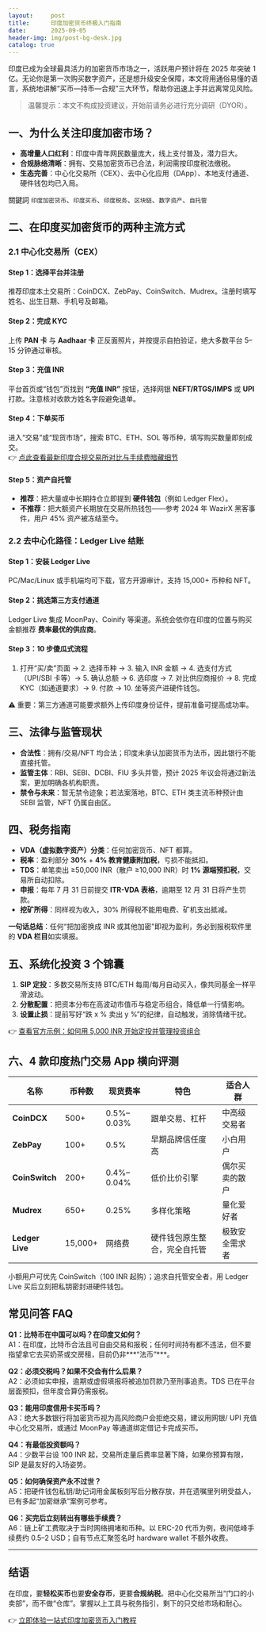 ```yaml
---
layout:     post
title:      印度加密货币终极入门指南
date:       2025-09-05
header-img: img/post-bg-desk.jpg
catalog: true
---
```


印度已成为全球最具活力的加密货币市场之一，活跃用户预计将在 2025 年突破 1 亿。无论你是第一次购买数字资产，还是想升级安全保障，本文将用通俗易懂的语言，系统地讲解“买币—持币—合规”三大环节，帮助你迅速上手并远离常见风险。

> 温馨提示：本文不构成投资建议，开始前请务必进行充分调研（DYOR）。

## 一、为什么关注印度加密市场？
- **高增量人口红利**：印度中青年网民数量庞大，线上支付普及，潜力巨大。  
- **合规脉络清晰**：拥有、交易加密货币已合法，利润需按印度税法缴税。  
- **生态完善**：中心化交易所（CEX）、去中心化应用（DApp）、本地支付通道、硬件钱包均已入局。  

關鍵詞 `印度加密货币`、`印度买币`、`印度税务`、`区块链`、`数字资产`、`自托管`

## 二、在印度买加密货币的两种主流方式

### 2.1 中心化交易所（CEX）
#### Step 1：选择平台并注册  
推荐印度本土交易所：CoinDCX、ZebPay、CoinSwitch、Mudrex。注册时填写姓名、出生日期、手机号及邮箱。  

#### Step 2：完成 KYC  
上传 **PAN 卡** 与 **Aadhaar 卡** 正反面照片，并按提示自拍验证，绝大多数平台 5–15 分钟通过审核。  

#### Step 3：充值 INR  
平台首页或“钱包”页找到 **“充值 INR”** 按钮，选择网银 **NEFT/RTGS/IMPS** 或 **UPI** 打款。注意核对收款方姓名字段避免退单。  

#### Step 4：下单买币  
进入“交易”或“现货市场”，搜索 BTC、ETH、SOL 等币种，填写购买数量即刻成交。  
👉 [点此查看最新印度合规交易所对比与手续费暗藏细节](https://okxdog.com/)

#### Step 5：资产自托管  
- **推荐**：把大量或中长期持仓立即提到 **硬件钱包**（例如 Ledger Flex）。  
- **不推荐**：把大额资产长期放在交易所热钱包——参考 2024 年 WazirX 黑客事件，用户 45% 资产被冻结至今。

### 2.2 去中心化路径：Ledger Live 结账
#### Step 1：安装 Ledger Live  
PC/Mac/Linux 或手机端均可下载，官方开源审计，支持 15,000+ 币种和 NFT。  

#### Step 2：挑选第三方支付通道  
Ledger Live 集成 MoonPay、Coinify 等渠道。系统会依你在印度的位置与购买金额推荐 **费率最优的供应商**。  

#### Step 3：10 步傻瓜式流程  
1. 打开“买/卖”页面 → 2. 选择币种 → 3. 输入 INR 金额 → 4. 选支付方式（UPI/SBI 卡等）→ 5. 确认总额 → 6. 选印度 → 7. 对比供应商报价 → 8. 完成 KYC（如通道要求）→ 9. 付款 → 10. 坐等资产进硬件钱包。

⚠️ 重要：第三方通道可能要求额外上传印度身份证件，提前准备可提高成功率。

## 三、法律与监管现状
- **合法性**：拥有/交易/NFT 均合法；印度未承认加密货币为法币，因此银行不能直接托管。  
- **监管主体**：RBI、SEBI、DCBI、FIU 多头并管，预计 2025 年议会将通过新法案，更加明确各机构职责。  
- **禁令与未来**：暂无禁令迹象；若法案落地，BTC、ETH 类主流币种预计由 SEBI 监管，NFT 仍属自由区。

## 四、税务指南
- **VDA（虚拟数字资产）分类**：任何加密货币、NFT 都算。  
- **税率**：盈利部分 **30%** + **4% 教育健康附加税**，亏损不能抵扣。  
- **TDS**：单笔卖出 ≥50,000 INR（散户 ≥10,000 INR）时 **1% 源端预扣税**，交易所自动扣除。  
- **申报**：每年 7 月 31 日前提交 **ITR-VDA 表格**，逾期至 12 月 31 日将产生罚款。  
- **挖矿所得**：同样视为收入，30% 所得税不能用电费、矿机支出抵减。

**一句话总结**：任何“把加密换成 INR 或其他加密”即视为盈利，务必到报税软件里的 **VDA 栏目**如实填报。  

## 五、系统化投资 3 个锦囊
1. **SIP 定投**：多数交易所支持 BTC/ETH 每周/每月自动买入，像共同基金一样平滑波动。  
2. **分散配置**：把资本分布在高波动市值币与稳定币组合，降低单一行情影响。  
3. **设置止损**：提前写好“跌 x % 卖出 y %”的纪律，自动触发，消除情绪干扰。

👉 [查看官方示例：如何用 5,000 INR 开始定投并管理投资组合](https://okxdog.com/)

## 六、4 款印度热门交易 App 横向评测

| 名称 | 币种数 | 现货费率 | 特色 | 适合人群 |
|---|---|---|---|---|
| **CoinDCX** | 500+ | 0.5%–0.03% | 跟单交易、杠杆 | 中高级交易者 |
| **ZebPay** | 100+ | 0.5% | 早期品牌信任度高 | 小白用户 |
| **CoinSwitch** | 200+ | 0.4%–0.04% | 低价比价引擎 | 偶尔买卖的散户 |
| **Mudrex** | 650+ | 0.25% | 多样化策略 | 量化爱好者 |
| **Ledger Live** | 15,000+ | 网络费 | 硬件钱包原生整合，完全自托管 | 极致安全需求者 |

小额用户可优先 CoinSwitch（100 INR 起购）；追求自托管安全者，用 Ledger Live 买后立刻把私钥密封进硬件钱包。

## 常见问答 FAQ

**Q1：比特币在中国可以吗？在印度又如何？**  
A1：在印度，比特币合法且可自由交易和报税；任何时间持有都不违法，但不要指望拿它去买奶茶或交房租，目前仍非***“法币”***。

**Q2：必须交税吗？如果不交会有什么后果？**  
A2：必须如实申报，逾期或虚假填报将被追加罚款乃至刑事追责。TDS 已在平台层面预扣，但年度合算仍需报税。

**Q3：能用印度信用卡买币吗？**  
A3：绝大多数银行将加密货币视为高风险商户会拒绝交易，建议用网银/ UPI 充值中心化交易所，或通过 MoonPay 等通道绑定借记卡完成买币。

**Q4：有最低投资额吗？**  
A4：少数平台设 100 INR 起，交易所走量后费率显著下降，如果你预算有限，SIP 是最友好的入场姿势。

**Q5：如何确保资产永不过世？**  
A5：把硬件钱包私钥/助记词用金属板刻写后分散存放，并在遗嘱里列明受益人，已有多起“加密继承”案例可参考。

**Q6：买完后立刻转出有哪些手续费？**  
A6：链上矿工费取决于当时网络拥堵和币种。以 ERC-20 代币为例，夜间低峰手续费约 0.5–2 USD；自有节点汇聚签名时 hardware wallet 不额外收费。

---

## 结语
在印度，要**轻松买币**也要**安全存币**，更要**合规纳税**。把中心化交易所当“门口的小卖部”，而不做“仓库”。掌握以上工具与税务指引，剩下的只交给市场和耐心。  

👉 [立即体验一站式印度加密货币入门教程](https://okxdog.com/)